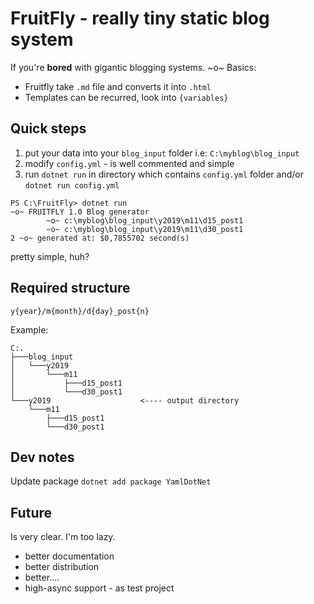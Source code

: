 # FruitFly - really tiny static blog system
If you're **bored** with gigantic blogging systems.
~o~
Basics: 
* Fruitfly take `.md` file and converts it into `.html`
* Templates can be recurred, look into `{variables}`

## Quick steps
1) put your data into your `blog_input` folder i.e: `C:\myblog\blog_input`
2) modify `config.yml` - is well commented and simple
3) run `dotnet run` in directory which contains `config.yml` folder and/or `dotnet run config.yml`

```
PS C:\FruitFly> dotnet run
~o~ FRUITFLY 1.0 Blog generator
        ~o~ c:\myblog\blog_input\y2019\m11\d15_post1
        ~o~ c:\myblog\blog_input\y2019\m11\d30_post1
2 ~o~ generated at: $0,7855702 second(s)
```

pretty simple, huh?

## Required structure
`y{year}/m{month}/d{day}_post{n}`

Example:
```
C:.
├───blog_input
│   └───y2019
│       └───m11
│           ├───d15_post1
│           └───d30_post1
└───y2019                    <---- output directory
    └───m11
        ├───d15_post1
        └───d30_post1
```


## Dev notes
Update package `dotnet add package YamlDotNet`


## Future
Is very clear. I'm too lazy.

* better documentation
* better distribution
* better....
* high-async support - as test project
